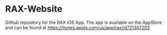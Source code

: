 RAX-Website
===========

Github repository for the RAX iOS App.
The app is available on the AppStore and can be found at https://itunes.apple.com/us/app/rax/id721307202
